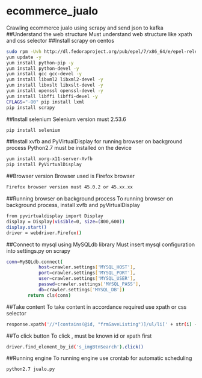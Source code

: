 # ecommerce_jualo
Crawling ecommerce jualo using scrapy and send json to kafka
##Understand the web structure
Must understand web structure like xpath and css selector
##Install scrapy on centos
```bash 
sudo rpm -Uvh http://dl.fedoraproject.org/pub/epel/7/x86_64/e/epel-release-7-5.noarch.rpm
yum update -y 
yum install python-pip -y 
yum install python-devel -y 
yum install gcc gcc-devel -y 
yum install libxml2 libxml2-devel -y 
yum install libxslt libxslt-devel -y 
yum install openssl openssl-devel -y 
yum install libffi libffi-devel -y 
CFLAGS="-O0" pip install lxml 
pip install scrapy 
```

##Install selenium
Selenium version must 2.53.6
```bash
pip install selenium
```
##Install xvfb and PyVirtualDisplay for running browser on background process
Python2.7 must be installed on the device
```bash
yum install xorg-x11-server-Xvfb 
pip install PyVirtualDisplay 
```
##Browser version
Browser used is Firefox browser
```bash
Firefox browser version must 45.0.2 or 45.xx.xx 
```
##Running browser on background process
To running browser on background process, install xvfb and pyVirtualDisplay
```bash
from pyvirtualdisplay import Display
display = Display(visible=0, size=(800,600)) 
display.start() 
driver = webdriver.Firefox() 
```
##Connect to mysql using MySQLdb library
Must insert mysql configuration into settings.py on scrapy </br>
```bash
conn=MySQLdb.connect(  
            host=crawler.settings['MYSQL_HOST'], 
            port=crawler.settings['MYSQL_PORT'], 
            user=crawler.settings['MYSQL_USER'],
            passwd=crawler.settings['MYSQL_PASS'],
            db=crawler.settings['MYSQL_DB'])
        return cls(conn)
```
##Take content
To take content in accordance required use xpath or css selector
```bash
response.xpath('//*[contains(@id, "frmSaveListing")]/ul/li[' + str(i) + ']//*[contains(@class, "article-right")]/span/text()').extract_first()
```
##To click button
To click , must be known id or xpath first
```bash
driver.find_element_by_id('s_imgBtnSearch').click()
```
##Running engine
To running engine use crontab for automatic scheduling
```bash
python2.7 jualo.py
```
